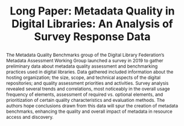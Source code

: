 ---
abstract: The Metadata Quality Benchmarks group of the Digital Library Federation’s
  Metadata Assessment Working Group launched a survey in 2019 to gather preliminary
  data about metadata quality assessment and benchmarking practices used in digital
  libraries.  Data gathered included information about the hosting organization; the
  size, scope, and technical aspects of the digital repositories; and quality assessment
  priorities and activities.  Survey analysis revealed several trends and correlations,
  most noticeably in the overall usage frequency of elements, assessment of required
  vs. optional elements, and prioritization of certain quality characteristics and
  evaluation methods.  The authors hope conclusions drawn from this data will spur
  the creation of metadata benchmarks, enhancing the quality and overall impact of
  metadata in resource access and discovery.
creators:
- Tarver, Hannah
date: null
document_url: https://az659834.vo.msecnd.net/eventsairwesteuprod/production-inconference-public/17fa0d2e5b3e46899e5d0fe96cdf3880
grand_parent: iPRES
institutions:
- University Of North Texas
keywords:
- digital libraries
- metadata assessment
- surveys
landing_page_url: null
language: eng
layout: publication
license: CC-BY 4.0 International
notes_url: null
parent: iPRES 2022
presentation_url: null
publication_type: long paper
size: null
source_name: iPRES
title: 'Long Paper: Metadata Quality in Digital Libraries: An Analysis of Survey Response
  Data'
year: 2022
---